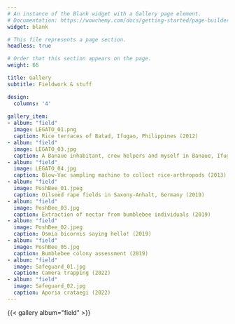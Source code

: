 ```yaml
---
# An instance of the Blank widget with a Gallery page element.
# Documentation: https://wowchemy.com/docs/getting-started/page-builder/
widget: blank

# This file represents a page section.
headless: true

# Order that this section appears on the page.
weight: 66

title: Gallery
subtitle: Fieldwork & stuff

design:
  columns: '4'
  
gallery_item:
- album: "field"
  image: LEGATO_01.png
  caption: Rice terraces of Batad, Ifugao, Philippines (2012)
- album: "field"
  image: LEGATO_03.jpg
  caption: A Banaue inhabitant, crew helpers and myself in Banaue, Ifugao, Philippines (2013)
- album: "field"
  image: LEGATO_04.jpg
  caption: Blow-Vac sampling machine to collect rice-arthropods (2013)  
- album: "field"
  image: PoshBee_01.jpeg
  caption: Oilseed rape fields in Saxony-Anhalt, Germany (2019)
- album: "field"
  image: PoshBee_03.jpg
  caption: Extraction of nectar from bumblebee individuals (2019)   
- album: "field"
  image: PoshBee_02.jpeg
  caption: Osmia bicornis saying hello! (2019)   
- album: "field"
  image: PoshBee_05.jpg
  caption: Bumblebee colony assessment (2019)   
- album: "field"
  image: Safeguard_01.jpg
  caption: Camera trapping (2022)  
- album: "field"
  image: Safeguard_02.jpg
  caption: Aporia crataegi (2022)     
---
```


{{< gallery album="field" >}}
